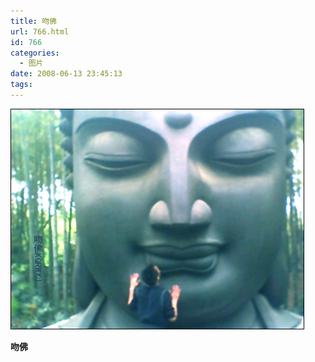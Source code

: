 ```yaml
---
title: 吻佛
url: 766.html
id: 766
categories:
  - 图片
date: 2008-06-13 23:45:13
tags:
---
```


![](/images/attachments/month_0806/x200861323451.jpg)  

**吻佛**